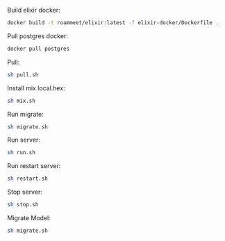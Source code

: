 Build elixir docker:
``` bash
docker build -t roammeet/elixir:latest -f elixir-docker/Dockerfile .
```

Pull postgres docker:
``` bash
docker pull postgres
```

Pull:
``` bash
sh pull.sh
```

Install mix local.hex:
``` bash
sh mix.sh
```
Run migrate:
``` bash
sh migrate.sh
```

Run server:
``` bash
sh run.sh
```

Run restart server:
``` bash
sh restart.sh
```

Stop server:
``` bash
sh stop.sh
```

Migrate Model:
``` bash
sh migrate.sh
```

